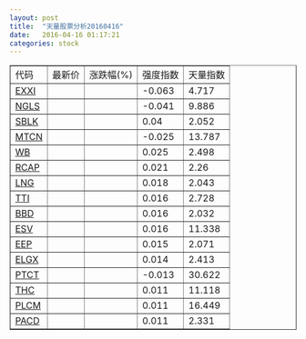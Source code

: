 ```yaml
---
layout: post
title:  "天量股票分析20160416"
date:   2016-04-16 01:17:21
categories: stock
---
```

<script type="text/javascript">
var stockList = []
stockList.push('gb_exxi');
stockList.push('gb_ngls');
stockList.push('gb_sblk');
stockList.push('gb_mtcn');
stockList.push('gb_wb');
stockList.push('gb_rcap');
stockList.push('gb_lng');
stockList.push('gb_tti');
stockList.push('gb_bbd');
stockList.push('gb_esv');
stockList.push('gb_eep');
stockList.push('gb_elgx');
stockList.push('gb_ptct');
stockList.push('gb_thc');
stockList.push('gb_plcm');
stockList.push('gb_pacd');
</script>

<table border="1">
 <tr>
  <td>代码</td>
  <td>最新价</td>
  <td>涨跌幅(%)</td>
 <td>强度指数</td>
 <td>天量指数</td>
</tr>
  <tr id="exxi"><td><a href="http://stock.finance.sina.com.cn/usstock/quotes/EXXI.html" target="_blank">EXXI</a></td><td></td><td></td><td>-0.063</td><td>4.717</td></tr>
  <tr id="ngls"><td><a href="http://stock.finance.sina.com.cn/usstock/quotes/NGLS.html" target="_blank">NGLS</a></td><td></td><td></td><td>-0.041</td><td>9.886</td></tr>
  <tr id="sblk"><td><a href="http://stock.finance.sina.com.cn/usstock/quotes/SBLK.html" target="_blank">SBLK</a></td><td></td><td></td><td>0.04</td><td>2.052</td></tr>
  <tr id="mtcn"><td><a href="http://stock.finance.sina.com.cn/usstock/quotes/MTCN.html" target="_blank">MTCN</a></td><td></td><td></td><td>-0.025</td><td>13.787</td></tr>
  <tr id="wb"><td><a href="http://stock.finance.sina.com.cn/usstock/quotes/WB.html" target="_blank">WB</a></td><td></td><td></td><td>0.025</td><td>2.498</td></tr>
  <tr id="rcap"><td><a href="http://stock.finance.sina.com.cn/usstock/quotes/RCAP.html" target="_blank">RCAP</a></td><td></td><td></td><td>0.021</td><td>2.26</td></tr>
  <tr id="lng"><td><a href="http://stock.finance.sina.com.cn/usstock/quotes/LNG.html" target="_blank">LNG</a></td><td></td><td></td><td>0.018</td><td>2.043</td></tr>
  <tr id="tti"><td><a href="http://stock.finance.sina.com.cn/usstock/quotes/TTI.html" target="_blank">TTI</a></td><td></td><td></td><td>0.016</td><td>2.728</td></tr>
  <tr id="bbd"><td><a href="http://stock.finance.sina.com.cn/usstock/quotes/BBD.html" target="_blank">BBD</a></td><td></td><td></td><td>0.016</td><td>2.032</td></tr>
  <tr id="esv"><td><a href="http://stock.finance.sina.com.cn/usstock/quotes/ESV.html" target="_blank">ESV</a></td><td></td><td></td><td>0.016</td><td>11.338</td></tr>
  <tr id="eep"><td><a href="http://stock.finance.sina.com.cn/usstock/quotes/EEP.html" target="_blank">EEP</a></td><td></td><td></td><td>0.015</td><td>2.071</td></tr>
  <tr id="elgx"><td><a href="http://stock.finance.sina.com.cn/usstock/quotes/ELGX.html" target="_blank">ELGX</a></td><td></td><td></td><td>0.014</td><td>2.413</td></tr>
  <tr id="ptct"><td><a href="http://stock.finance.sina.com.cn/usstock/quotes/PTCT.html" target="_blank">PTCT</a></td><td></td><td></td><td>-0.013</td><td>30.622</td></tr>
  <tr id="thc"><td><a href="http://stock.finance.sina.com.cn/usstock/quotes/THC.html" target="_blank">THC</a></td><td></td><td></td><td>0.011</td><td>11.118</td></tr>
  <tr id="plcm"><td><a href="http://stock.finance.sina.com.cn/usstock/quotes/PLCM.html" target="_blank">PLCM</a></td><td></td><td></td><td>0.011</td><td>16.449</td></tr>
  <tr id="pacd"><td><a href="http://stock.finance.sina.com.cn/usstock/quotes/PACD.html" target="_blank">PACD</a></td><td></td><td></td><td>0.011</td><td>2.331</td></tr>
</table>

